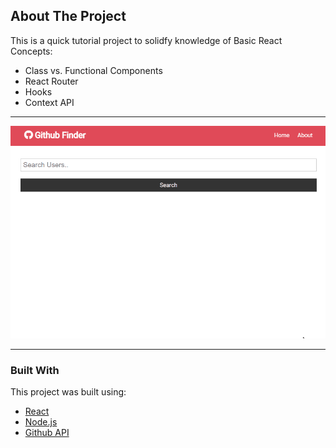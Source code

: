 ## About The Project

This is a quick tutorial project to solidfy knowledge of Basic React Concepts:
- Class vs. Functional Components
- React Router
- Hooks
- Context API

<hr>

![Main Snapshot](./githubfinder.gif)

<hr>

### Built With

This project was built using:

- [React](https://reactjs.org/)
- [Node.js](https://nodejs.org/api/fs.html)
- [Github API](https://docs.github.com/en/rest)
